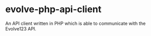 # evolve-php-api-client
An API client written in PHP which is able to communicate with the Evolve123 API.
